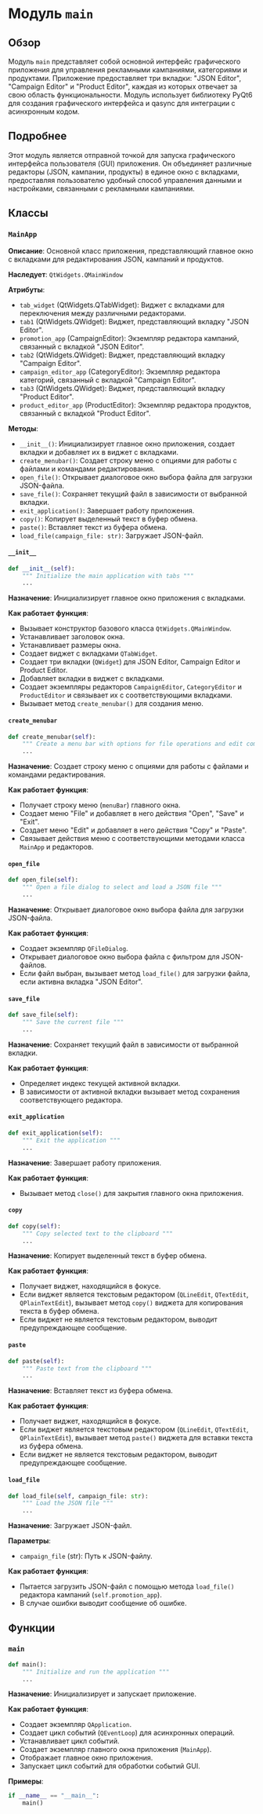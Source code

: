 # Модуль `main`

## Обзор

Модуль `main` представляет собой основной интерфейс графического приложения для управления рекламными кампаниями, категориями и продуктами. Приложение предоставляет три вкладки: "JSON Editor", "Campaign Editor" и "Product Editor", каждая из которых отвечает за свою область функциональности. Модуль использует библиотеку PyQt6 для создания графического интерфейса и qasync для интеграции с асинхронным кодом.

## Подробнее

Этот модуль является отправной точкой для запуска графического интерфейса пользователя (GUI) приложения. Он объединяет различные редакторы (JSON, кампании, продукты) в единое окно с вкладками, предоставляя пользователю удобный способ управления данными и настройками, связанными с рекламными кампаниями.

## Классы

### `MainApp`

**Описание**: Основной класс приложения, представляющий главное окно с вкладками для редактирования JSON, кампаний и продуктов.

**Наследует**: `QtWidgets.QMainWindow`

**Атрибуты**:
- `tab_widget` (QtWidgets.QTabWidget): Виджет с вкладками для переключения между различными редакторами.
- `tab1` (QtWidgets.QWidget): Виджет, представляющий вкладку "JSON Editor".
- `promotion_app` (CampaignEditor): Экземпляр редактора кампаний, связанный с вкладкой "JSON Editor".
- `tab2` (QtWidgets.QWidget): Виджет, представляющий вкладку "Campaign Editor".
- `campaign_editor_app` (CategoryEditor): Экземпляр редактора категорий, связанный с вкладкой "Campaign Editor".
- `tab3` (QtWidgets.QWidget): Виджет, представляющий вкладку "Product Editor".
- `product_editor_app` (ProductEditor): Экземпляр редактора продуктов, связанный с вкладкой "Product Editor".

**Методы**:
- `__init__()`: Инициализирует главное окно приложения, создает вкладки и добавляет их в виджет с вкладками.
- `create_menubar()`: Создает строку меню с опциями для работы с файлами и командами редактирования.
- `open_file()`: Открывает диалоговое окно выбора файла для загрузки JSON-файла.
- `save_file()`: Сохраняет текущий файл в зависимости от выбранной вкладки.
- `exit_application()`: Завершает работу приложения.
- `copy()`: Копирует выделенный текст в буфер обмена.
- `paste()`: Вставляет текст из буфера обмена.
- `load_file(campaign_file: str)`: Загружает JSON-файл.

#### `__init__`
```python
def __init__(self):
    """ Initialize the main application with tabs """
    ...
```
**Назначение**: Инициализирует главное окно приложения с вкладками.

**Как работает функция**:
- Вызывает конструктор базового класса `QtWidgets.QMainWindow`.
- Устанавливает заголовок окна.
- Устанавливает размеры окна.
- Создает виджет с вкладками `QTabWidget`.
- Создает три вкладки (`QWidget`) для JSON Editor, Campaign Editor и Product Editor.
- Добавляет вкладки в виджет с вкладками.
- Создает экземпляры редакторов `CampaignEditor`, `CategoryEditor` и `ProductEditor` и связывает их с соответствующими вкладками.
- Вызывает метод `create_menubar()` для создания меню.

#### `create_menubar`
```python
def create_menubar(self):
    """ Create a menu bar with options for file operations and edit commands """
    ...
```
**Назначение**: Создает строку меню с опциями для работы с файлами и командами редактирования.

**Как работает функция**:
- Получает строку меню (`menuBar`) главного окна.
- Создает меню "File" и добавляет в него действия "Open", "Save" и "Exit".
- Создает меню "Edit" и добавляет в него действия "Copy" и "Paste".
- Связывает действия меню с соответствующими методами класса `MainApp` и редакторов.

#### `open_file`
```python
def open_file(self):
    """ Open a file dialog to select and load a JSON file """
    ...
```
**Назначение**: Открывает диалоговое окно выбора файла для загрузки JSON-файла.

**Как работает функция**:
- Создает экземпляр `QFileDialog`.
- Открывает диалоговое окно выбора файла с фильтром для JSON-файлов.
- Если файл выбран, вызывает метод `load_file()` для загрузки файла, если активна вкладка "JSON Editor".

#### `save_file`
```python
def save_file(self):
    """ Save the current file """
    ...
```
**Назначение**: Сохраняет текущий файл в зависимости от выбранной вкладки.

**Как работает функция**:
- Определяет индекс текущей активной вкладки.
- В зависимости от активной вкладки вызывает метод сохранения соответствующего редактора.

#### `exit_application`
```python
def exit_application(self):
    """ Exit the application """
    ...
```
**Назначение**: Завершает работу приложения.

**Как работает функция**:
- Вызывает метод `close()` для закрытия главного окна приложения.

#### `copy`
```python
def copy(self):
    """ Copy selected text to the clipboard """
    ...
```
**Назначение**: Копирует выделенный текст в буфер обмена.

**Как работает функция**:
- Получает виджет, находящийся в фокусе.
- Если виджет является текстовым редактором (`QLineEdit`, `QTextEdit`, `QPlainTextEdit`), вызывает метод `copy()` виджета для копирования текста в буфер обмена.
- Если виджет не является текстовым редактором, выводит предупреждающее сообщение.

#### `paste`
```python
def paste(self):
    """ Paste text from the clipboard """
    ...
```
**Назначение**: Вставляет текст из буфера обмена.

**Как работает функция**:
- Получает виджет, находящийся в фокусе.
- Если виджет является текстовым редактором (`QLineEdit`, `QTextEdit`, `QPlainTextEdit`), вызывает метод `paste()` виджета для вставки текста из буфера обмена.
- Если виджет не является текстовым редактором, выводит предупреждающее сообщение.

#### `load_file`
```python
def load_file(self, campaign_file: str):
    """ Load the JSON file """
    ...
```
**Назначение**: Загружает JSON-файл.

**Параметры**:
- `campaign_file` (str): Путь к JSON-файлу.

**Как работает функция**:
- Пытается загрузить JSON-файл с помощью метода `load_file()` редактора кампаний (`self.promotion_app`).
- В случае ошибки выводит сообщение об ошибке.

## Функции

### `main`
```python
def main():
    """ Initialize and run the application """
    ...
```
**Назначение**: Инициализирует и запускает приложение.

**Как работает функция**:
- Создает экземпляр `QApplication`.
- Создает цикл событий (`QEventLoop`) для асинхронных операций.
- Устанавливает цикл событий.
- Создает экземпляр главного окна приложения (`MainApp`).
- Отображает главное окно приложения.
- Запускает цикл событий для обработки событий GUI.

**Примеры**:
```python
if __name__ == "__main__":
    main()
```